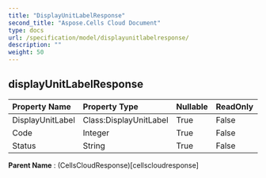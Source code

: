 ```yaml
---
title: "DisplayUnitLabelResponse"
second_title: "Aspose.Cells Cloud Document"
type: docs
url: /specification/model/displayunitlabelresponse/
description: ""
weight: 50
---
```


## **displayUnitLabelResponse**

 

| Property Name | Property Type | Nullable |  ReadOnly | DefaultValue | Description | 
| :- | :- | :- |:- |  :- | :- |
| DisplayUnitLabel | Class:DisplayUnitLabel | True |  False |  |  |  
| Code | Integer | True |  False |  |  |  
| Status | String | True |  False |  |  |  

**Parent Name** : (CellsCloudResponse)[cellscloudresponse]

